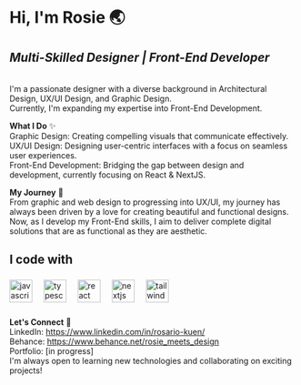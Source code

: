 # Hi, I'm Rosie 🌏  
## *Multi-Skilled Designer | Front-End Developer*

<br/> I'm a passionate designer with a diverse background in Architectural Design, UX/UI Design, and Graphic Design.<br/> Currently, I'm expanding my expertise into Front-End Development.

**What I Do** ✨ <br/>
Graphic Design: Creating compelling visuals that communicate effectively.<br/>
UX/UI Design: Designing user-centric interfaces with a focus on seamless user experiences.<br/>
Front-End Development: Bridging the gap between design and development, currently focusing on React & NextJS.

**My Journey** 🚀<br/>
From graphic and web design to progressing into UX/UI, my journey has always been driven by a love for creating beautiful and functional designs. Now, as I develop my Front-End skills, I aim to deliver complete digital solutions that are as functional as they are aesthetic.



<h2 align="left">I code with</h2>

###

<div align="left">
  <img src="https://cdn.jsdelivr.net/gh/devicons/devicon/icons/javascript/javascript-original.svg" height="40" alt="javascript logo"  />
  <img width="12" />
  <img src="https://cdn.jsdelivr.net/gh/devicons/devicon/icons/typescript/typescript-original.svg" height="40" alt="typescript logo"  />
  <img width="12" />
  <img src="https://cdn.jsdelivr.net/gh/devicons/devicon/icons/react/react-original.svg" height="40" alt="react logo"  />
  <img width="12" />
  <img src="https://cdn.jsdelivr.net/gh/devicons/devicon/icons/nextjs/nextjs-original.svg" height="40" alt="nextjs logo"  />
  <img width="12" />
   <img src="https://cdn.jsdelivr.net/gh/devicons/devicon@latest/icons/tailwindcss/tailwindcss-original.svg" height="40" alt="tailwind logo"  />
  <img width="12" />

</div>

###


**Let's Connect** 🤝<br/>
LinkedIn: https://www.linkedin.com/in/rosario-kuen/ <br/>
Behance: https://www.behance.net/rosie_meets_design <br/>
Portfolio: [in progress] <br/>
I'm always open to learning new technologies and collaborating on exciting projects!
